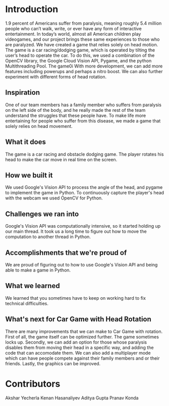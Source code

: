 # Introduction
1.9 percent of Americans suffer from paralysis, meaning roughly 5.4 million people who can’t walk, write, or ever have any form of interactive entertainment. In today’s world, almost all American children play videogames, and our project brings these same experiences to those who are paralyzed. We have created a game that relies solely on head motion. The game is a car racing/dodging game, which is operated by tilting the user’s head to operate the car.  To do this, we used a combination of the OpenCV library, the Google Cloud Vision API, Pygame, and the python Multithreading Pool. The game0i	 With more development, we can add more features including powerups and perhaps a nitro boost. We can also further experiment with different forms of head rotation.

## Inspiration
One of our team members has a family member who suffers from paralysis on the left side of the body, and he really made the rest of the team understand the struggles that these people have. 
To make life more entertaining for people who suffer from this disease, we made a game that solely relies on head movement.
## What it does
The game is a car racing and obstacle dodging game. The player rotates his head to make the car move in real time on the screen. 
## How we built it
We used Google's Vision API to process the angle of the head, and pygame to implement the game in Python. To continuously capture the player's head with the webcam we used OpenCV for Python. 
## Challenges we ran into 
Google's Vision API was computationally intensive, so it started holding up our main thread. It took us a long time to figure out how to move the computation to another thread in Python.

## Accomplishments that we're proud of
We are proud of figuring out to how to use Google's Vision API and being able to make a game in Python.

## What we learned 
We learned that you sometimes have to keep on working hard to fix technical difficulties. 

## What's next for Car Game with Head Rotation
There are many improvements that we can make to Car Game with rotation. First of all, the game itself can be optimized further. The game sometimes locks up. Secondly, we can add an option for those whose paralysis disables them from moving their head in a specific way, and adding the code that can accomodate them. We can also add a multiplayer mode which can have people compete against their family members and or their friends. Lastly, the graphics can be improved. 

# Contributors
Akshar Yecherla
Kenan Hasanaliyev
Aditya Gupta
Pranav Konda
